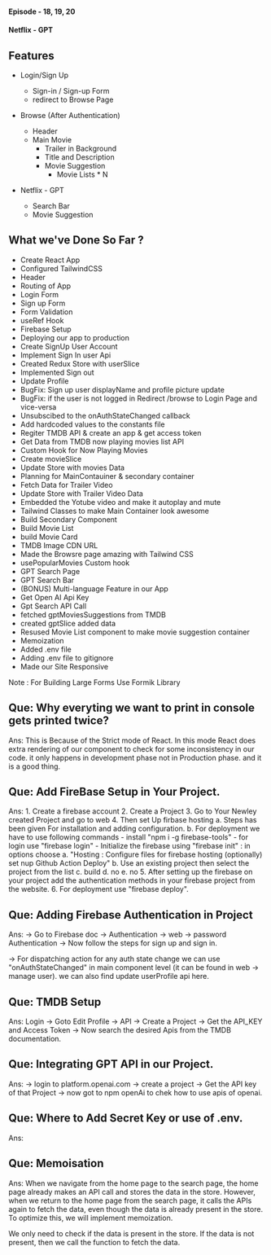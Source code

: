 #### Episode - 18, 19, 20

#### Netflix - GPT

## Features
- Login/Sign Up
    - Sign-in / Sign-up Form
    - redirect to Browse Page

- Browse (After Authentication)
    - Header
    - Main Movie
        - Trailer in Background
        - Title and Description
        - Movie Suggestion
            - Movie Lists * N

- Netflix - GPT
    - Search Bar
    - Movie Suggestion


## What we've Done So Far ? 

- Create React App
- Configured TailwindCSS 
- Header
- Routing of App
- Login Form
- Sign up Form
- Form Validation
- useRef Hook
- Firebase Setup
- Deploying our app to production
- Create SignUp User Account
- Implement Sign In user Api
- Created Redux Store with userSlice
- Implemented Sign out 
- Update Profile
- BugFix: Sign up user displayName and profile picture update
- BugFix: if the user is not logged in Redirect /browse to Login Page and vice-versa
- Unsubscibed to the onAuthStateChanged callback
- Add hardcoded values to the constants file
- Regiter TMDB API & create an app & get access token
- Get Data from TMDB now playing movies list API
- Custom Hook for Now Playing Movies
- Create movieSlice
- Update Store with movies Data
- Planning for MainContauiner & secondary container
- Fetch Data for Trailer Video
- Update Store with Trailer Video Data
- Embedded the Yotube video and make it autoplay and mute
- Tailwind Classes to make Main Container look awesome
- Build Secondary Component
- Build Movie List
- build Movie Card
- TMDB Image CDN URL
- Made the Browsre page amazing with Tailwind CSS
- usePopularMovies Custom hook
- GPT Search Page
- GPT Search Bar
- (BONUS) Multi-language Feature in our App
- Get Open AI Api Key 
- Gpt Search API Call
- fetched gptMoviesSuggestions from TMDB
- created gptSlice added data
- Resused Movie List component to make movie suggestion container
- Memoization
- Added .env file
- Adding .env file to gitignore
- Made our Site Responsive



Note : For Building Large Forms Use Formik Library

## Que: Why everyting we want to print in console gets printed twice? 
Ans: This is Because of the Strict mode of React.
In this mode React does extra rendering of our component to check for some inconsistency in our code. it only happens in development phase not in Production phase. and it is a good thing. 

## Que: Add FireBase Setup in Your Project.
Ans: 1. Create a firebase account
    2. Create a Project
    3. Go to Your Newley created Project and go to web 
    4. Then set Up firbase hosting
        a. Steps has been given For installation and adding configuration.
        b. For deployment we have to use following commands
            - install "npm i -g firebase-tools"
            - for login use "firebase login"
            - Initialize the firebase using "firebase init" : in options choose
                a. "Hosting : Configure files for firebase hosting (optionally) set nup Github Action Deploy"
                b. Use an existing project then select the project from the list
                c. build
                d. no
                e. no
    5. After setting up the firebase on your project add the authentication methods in your firebase project from the website.
    6. For deployment use "firebase deploy".

## Que: Adding Firebase Authentication in Project
Ans: -> Go to Firebase doc 
-> Authentication 
-> web 
-> password Authentication 
-> Now follow the steps for sign up and sign in.

-> For dispatching action for any auth state change we can use "onAuthStateChanged" in main component level (it can be found in web -> manage user). we can also find update userProfile api here.


## Que: TMDB Setup
Ans: Login 
-> Goto Edit Profile 
-> API 
-> Create a Project 
-> Get the API_KEY and Access Token 
-> Now search the desired Apis from the TMDB documentation.

## Que: Integrating GPT API in our Project.
Ans: -> login to platform.openai.com 
-> create a project 
-> Get the API key of that Project 
-> now got to npm openAi to chek how to use apis of openai.


## Que: Where to Add Secret Key or use of .env.
Ans: 



## Que: Memoisation
Ans: When we navigate from the home page to the search page, the home page already makes an API call and stores the data in the store. However, when we return to the home page from the search page, it calls the APIs again to fetch the data, even though the data is already present in the store. To optimize this, we will implement memoization.

We only need to check if the data is present in the store. If the data is not present, then we call the function to fetch the data.




